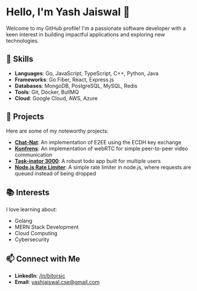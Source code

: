 
# Hello, I'm Yash Jaiswal 👋

Welcome to my GitHub profile! I'm a passionate software developer with a keen interest in building impactful applications and exploring new technologies.

## 🚀 Skills
- **Languages**: Go, JavaScript, TypeScript, C++, Python, Java
- **Frameworks**: Go Fiber, React, Express.js
- **Databases**: MongoDB, PostgreSQL, MySQL, Redis
- **Tools**: Git, Docker, BullMQ
- **Cloud**: Google Cloud, AWS, Azure

## 🌟 Projects
Here are some of my noteworthy projects:

- **[Chat-Nat](https://github.com/bitorsic/chat-nat)**: An implementation of E2EE using the ECDH key exchange
- **[Konfrens](https://github.com/bitorsic/konfrens)**: An implementation of webRTC for simple peer-to-peer video communication  
- **[Task-inator 3000](https://github.com/bitorsic/todo-react-golang)**: A robust todo app built for multiple users
- **[Node.js Rate Limiter](https://github.com/bitorsic/nodejs-rate-limiting)**: A simple rate limiter in node.js, where requests are queued instead of being dropped

## 📚 Interests
I love learning about:
- Golang
- MERN Stack Development
- Cloud Computing
- Cybersecurity

## 📫 Connect with Me
- **LinkedIn**: [/in/bitorsic](https://www.linkedin.com/in/bitorsic)
- **Email**: [yashjaiswal.cse@gmail.com](mailto:yashjaiswal.cse@gmail.com)
